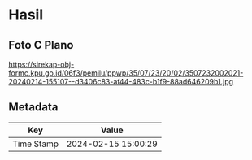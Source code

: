 # Hasil

## Foto C Plano

https://sirekap-obj-formc.kpu.go.id/06f3/pemilu/ppwp/35/07/23/20/02/3507232002021-20240214-155107--d3406c83-af44-483c-b1f9-88ad646209b1.jpg


## Metadata

| Key        | Value               |
| ---------- | ------------------- |
| Time Stamp | 2024-02-15 15:00:29 |



